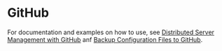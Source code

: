# GitHub

For documentation and examples on how to use, see [Distributed Server Management with GitHub](https://technotes.videre.us/en/python/distributed-server-management-with-github/) anf [Backup Configuration Files to GitHub](https://technotes.videre.us/en/python/backup-configuration-files-to-github/).
